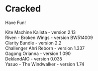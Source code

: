 # Cracked
Have Fun!

Kite Machine Kalista - version 2.13  
Riven - Broken Wings - version BW514009  
Clarity Bundle - version 2.2  
Challenger Ahri Reborn - version 1.337  
Gagong Orianna - version 1.090  
DeklandAIO - version 0.035  
Yasuo - The Windwalker - version 1.74